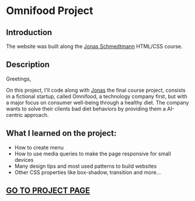 <h1>Omnifood Project</h1>
<h2>Introduction</h2>
<p>The website was built along the <a href="https://github.com/jonasschmedtmann">Jonas Schmedtmann<a> HTML/CSS course.</p>
<h2>Description</h2>
<p>Greetings,</p>
<p>On this project, I'll code along with <a href="https://github.com/jonasschmedtmann">Jonas<a> the final course project, consists in a fictional startup, called Omnifood, a technology company first, but with a major focus on consumer well-being through a healthy diet. The company wants to solve their clients bad diet behaviors by providing them a AI-centric approach.</p>
<h2>What I learned on the project:</h2>
<ul>
<li> How to create menu </li>
<li> How to use media queries to make the page responsive for small devices </li>
<li> Many design tips and most used patterns to build websites </li>
<li> Other CSS properties like box-shadow, transition and more... </li>
</ul>
<h2><a href="https://omnifood-vinalves.netlify.app/" target="_blank">GO TO PROJECT PAGE<a></h2>

